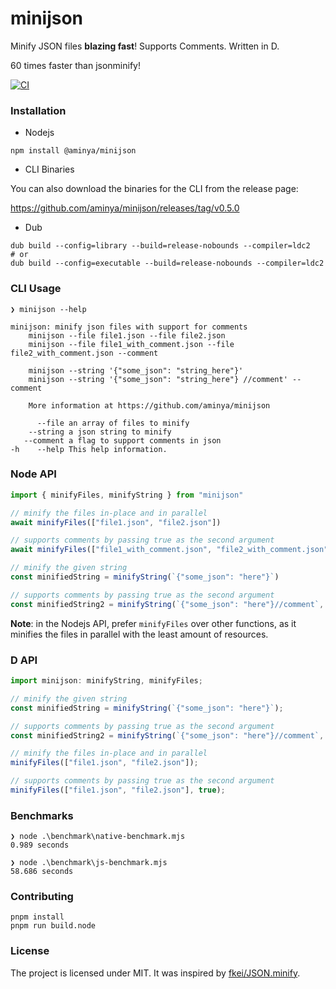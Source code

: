 # minijson

Minify JSON files **blazing fast**! Supports Comments. Written in D.

60 times faster than jsonminify!

[![CI](https://github.com/aminya/minijson/actions/workflows/CI.yml/badge.svg)](https://github.com/aminya/minijson/actions/workflows/CI.yml)

### Installation

- Nodejs

```
npm install @aminya/minijson
```

- CLI Binaries

You can also download the binaries for the CLI from the release page:

https://github.com/aminya/minijson/releases/tag/v0.5.0

- Dub

```
dub build --config=library --build=release-nobounds --compiler=ldc2
# or
dub build --config=executable --build=release-nobounds --compiler=ldc2
```

### CLI Usage

```shell
❯ minijson --help

minijson: minify json files with support for comments
    minijson --file file1.json --file file2.json
    minijson --file file1_with_comment.json --file file2_with_comment.json --comment

    minijson --string '{"some_json": "string_here"}'
    minijson --string '{"some_json": "string_here"} //comment' --comment

    More information at https://github.com/aminya/minijson

      --file an array of files to minify
    --string a json string to minify
   --comment a flag to support comments in json
-h    --help This help information.
```

### Node API

```js
import { minifyFiles, minifyString } from "minijson"

// minify the files in-place and in parallel
await minifyFiles(["file1.json", "file2.json"])

// supports comments by passing true as the second argument
await minifyFiles(["file1_with_comment.json", "file2_with_comment.json"], true)

// minify the given string
const minifiedString = minifyString(`{"some_json": "here"}`)

// supports comments by passing true as the second argument
const minifiedString2 = minifyString(`{"some_json": "here"}//comment`, true)
```

**Note**: in the Nodejs API, prefer `minifyFiles` over other functions, as it minifies the files in parallel with the least amount of resources.

### D API

```js
import minijson: minifyString, minifyFiles;

// minify the given string
const minifiedString = minifyString(`{"some_json": "here"}`);

// supports comments by passing true as the second argument
const minifiedString2 = minifyString(`{"some_json": "here"}//comment`, true);

// minify the files in-place and in parallel
minifyFiles(["file1.json", "file2.json"]);

// supports comments by passing true as the second argument
minifyFiles(["file1.json", "file2.json"], true);
```

### Benchmarks

```
❯ node .\benchmark\native-benchmark.mjs
0.989 seconds

❯ node .\benchmark\js-benchmark.mjs
58.686 seconds
```

### Contributing

```
pnpm install
pnpm run build.node
```

### License

The project is licensed under MIT. It was inspired by [fkei/JSON.minify](https://github.com/fkei/JSON.minify).

